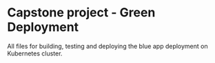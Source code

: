 # Capstone project - Green Deployment

All files for building, testing and deploying the blue app deployment on Kubernetes cluster.

